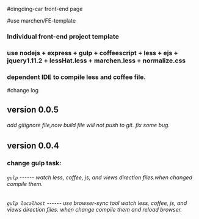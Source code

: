 #dingding-car front-end page

#use marchen/FE-template
### Individual front-end project template
### use nodejs + express + gulp + coffeescript + less + ejs + jquery1.11.2 + lessHat.less + marchen.less + normalize.css
### dependent IDE to compile less and coffee file.

#change log
## version 0.0.5
###### add gitignore file,now build file will not push to git. fix some bug. 

## version 0.0.4
### change gulp task:
###### `gulp`  ------ watch less, coffee, js, and views direction files.when changed compile them.
###### `gulp localhost`  ------ use browser-sync tool watch less, coffee, js, and views direction files. when change compile them and reload browser.